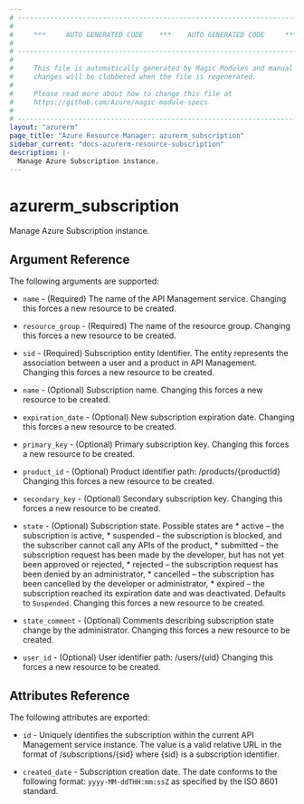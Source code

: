 ```yaml
---
# ----------------------------------------------------------------------------
#
#     ***     AUTO GENERATED CODE    ***    AUTO GENERATED CODE     ***
#
# ----------------------------------------------------------------------------
#
#     This file is automatically generated by Magic Modules and manual
#     changes will be clobbered when the file is regenerated.
#
#     Please read more about how to change this file at
#     https://github.com/Azure/magic-module-specs
#
# ----------------------------------------------------------------------------
layout: "azurerm"
page_title: "Azure Resource Manager: azurerm_subscription"
sidebar_current: "docs-azurerm-resource-subscription"
description: |-
  Manage Azure Subscription instance.
---
```


# azurerm_subscription

Manage Azure Subscription instance.


## Argument Reference

The following arguments are supported:

* `name` - (Required) The name of the API Management service. Changing this forces a new resource to be created.

* `resource_group` - (Required) The name of the resource group. Changing this forces a new resource to be created.

* `sid` - (Required) Subscription entity Identifier. The entity represents the association between a user and a product in API Management. Changing this forces a new resource to be created.

* `name` - (Optional) Subscription name. Changing this forces a new resource to be created.

* `expiration_date` - (Optional) New subscription expiration date. Changing this forces a new resource to be created.

* `primary_key` - (Optional) Primary subscription key. Changing this forces a new resource to be created.

* `product_id` - (Optional) Product identifier path: /products/{productId} Changing this forces a new resource to be created.

* `secondary_key` - (Optional) Secondary subscription key. Changing this forces a new resource to be created.

* `state` - (Optional) Subscription state. Possible states are * active – the subscription is active, * suspended – the subscription is blocked, and the subscriber cannot call any APIs of the product, * submitted – the subscription request has been made by the developer, but has not yet been approved or rejected, * rejected – the subscription request has been denied by an administrator, * cancelled – the subscription has been cancelled by the developer or administrator, * expired – the subscription reached its expiration date and was deactivated. Defaults to `Suspended`. Changing this forces a new resource to be created.

* `state_comment` - (Optional) Comments describing subscription state change by the administrator. Changing this forces a new resource to be created.

* `user_id` - (Optional) User identifier path: /users/{uid} Changing this forces a new resource to be created.

## Attributes Reference

The following attributes are exported:

* `id` - Uniquely identifies the subscription within the current API Management service instance. The value is a valid relative URL in the format of /subscriptions/{sid} where {sid} is a subscription identifier.

* `created_date` - Subscription creation date. The date conforms to the following format: `yyyy-MM-ddTHH:mm:ssZ` as specified by the ISO 8601 standard.<br>
